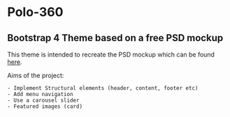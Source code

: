 # Polo-360 
## Bootstrap 4 Theme based on a free PSD mockup

This theme is intended to recreate the PSD mockup which can be found [here](https://cdn.colorlib.com/wp/wp-content/uploads/sites/2/polo360-portfolio-corporate-wordpress-01.png).

Aims of the project:

    - Implement Structural elements (header, content, footer etc)
    - Add menu navigation 
    - Use a carousel slider
    - Featured images (card)


